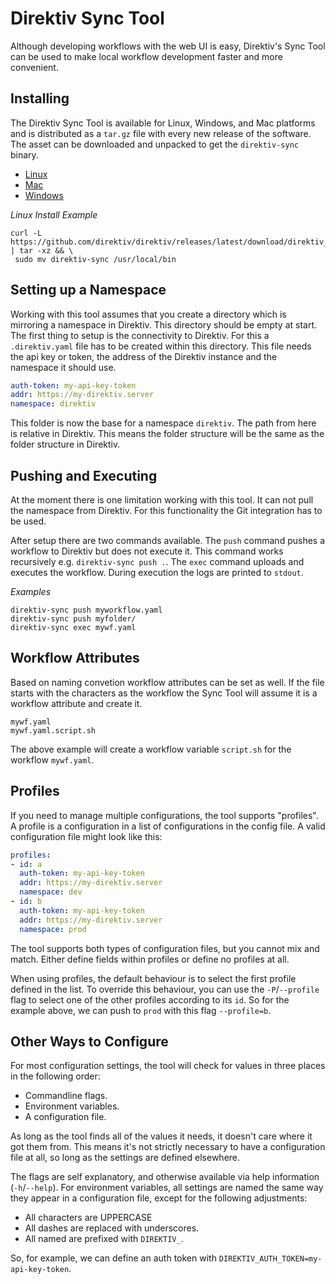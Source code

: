# Direktiv Sync Tool

Although developing workflows with the web UI is easy, Direktiv's Sync Tool can be used to make local workflow development faster and more convenient.

## Installing 

The Direktiv Sync Tool is available for Linux, Windows, and Mac platforms and is distributed as a `tar.gz` file with every new release of the software. The asset can be downloaded and unpacked to get the `direktiv-sync` binary.

- [Linux](https://github.com/direktiv/direktiv/releases/latest/download/direktiv_sync_amd64.tar.gz)
- [Mac](https://github.com/direktiv/direktiv/releases/latest/download/direktiv_sync_darwin.tar.gz)
- [Windows](https://github.com/direktiv/direktiv/releases/latest/download/direktiv_sync_windows.tar.gz)

*Linux Install Example*
```
curl -L https://github.com/direktiv/direktiv/releases/latest/download/direktiv_sync_amd64.tar.gz | tar -xz && \
 sudo mv direktiv-sync /usr/local/bin
```

## Setting up a Namespace

Working with this tool assumes that you create a directory which is mirroring a namespace in Direktiv. This directory should be empty at start. The first thing to setup is the connectivity to Direktiv. For this a `.direktiv.yaml` file has to be created within this directory. This file needs the api key or token, the address of the Direktiv instance and the namespace it should use.  

```yaml
auth-token: my-api-key-token
addr: https://my-direktiv.server
namespace: direktiv
```

This folder is now the base for a namespace `direktiv`. The path from here is relative in Direktiv. This means the folder structure will be the same as the folder structure in Direktiv. 

## Pushing and Executing

At the moment there is one limitation working with this tool. It can not pull the namespace from Direktiv. For this functionality the Git integration has to be used.

After setup there are two commands available. The `push` command pushes a workflow to Direktiv but does not execute it. This command works recursively e.g. `direktiv-sync push .`. The `exec` command uploads and executes the workflow. During execution the logs are printed to `stdout`.

*Examples*
```
direktiv-sync push myworkflow.yaml
direktiv-sync push myfolder/
direktiv-sync exec mywf.yaml
```

## Workflow Attributes

Based on naming convetion workflow attributes can be set as well. If the file starts with the characters as the workflow the Sync Tool will assume it is a workflow attribute and create it. 

```
mywf.yaml
mywf.yaml.script.sh
```

The above example will create a workflow variable `script.sh` for the workflow `mywf.yaml`.

## Profiles

If you need to manage multiple configurations, the tool supports "profiles". A profile is a configuration in a list of configurations in the config file. A valid configuration file might look like this:

```yaml
profiles:
- id: a
  auth-token: my-api-key-token
  addr: https://my-direktiv.server
  namespace: dev
- id: b
  auth-token: my-api-key-token
  addr: https://my-direktiv.server
  namespace: prod
```

The tool supports both types of configuration files, but you cannot mix and match. Either define fields within profiles or define no profiles at all.

When using profiles, the default behaviour is to select the first profile defined in the list. To override this behaviour, you can use the `-P`/`--profile` flag to select one of the other profiles according to its `id`. So for the example above, we can push to `prod` with this flag `--profile=b`.

## Other Ways to Configure

For most configuration settings, the tool will check for values in three places in the following order:

* Commandline flags.
* Environment variables.
* A configuration file.

As long as the tool finds all of the values it needs, it doesn't care where it got them from. This means it's not strictly necessary to have a configuration file at all, so long as the settings are defined elsewhere.

The flags are self explanatory, and otherwise available via help information (`-h`/`--help`). For environment variables, all settings are named the same way they appear in a configuration file, except for the following adjustments:

* All characters are UPPERCASE
* All dashes are replaced with underscores.
* All named are prefixed with `DIREKTIV_`.

So, for example, we can define an auth token with `DIREKTIV_AUTH_TOKEN=my-api-key-token`.
